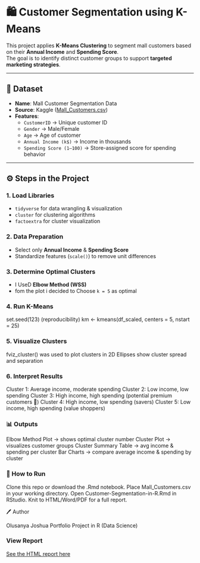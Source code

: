 # 🛍️ Customer Segmentation using K-Means

This project applies **K-Means Clustering** to segment mall customers based on their **Annual Income** and **Spending Score**.  
The goal is to identify distinct customer groups to support **targeted marketing strategies**.

---

## 📂 Dataset
- **Name**: Mall Customer Segmentation Data  
- **Source**: Kaggle ([Mall_Customers.csv](https://www.kaggle.com/vjchoudhary7/customer-segmentation-tutorial-in-python))  
- **Features**:
  - `CustomerID` → Unique customer ID  
  - `Gender` → Male/Female  
  - `Age` → Age of customer  
  - `Annual Income (k$)` → Income in thousands  
  - `Spending Score (1–100)` → Store-assigned score for spending behavior  

---

## ⚙️ Steps in the Project

### 1. Load Libraries
- `tidyverse` for data wrangling & visualization  
- `cluster` for clustering algorithms  
- `factoextra` for cluster visualization  

### 2. Data Preparation
- Select only **Annual Income** & **Spending Score**  
- Standardize features (`scale()`) to remove unit differences  

### 3. Determine Optimal Clusters
- I UseD **Elbow Method (WSS)**  
- fom the plot i decided to Choose `k = 5` as optimal  

### 4. Run K-Means
set.seed(123) (reproducibility)
km <- kmeans(df_scaled, centers = 5, nstart = 25)

### 5. Visualize Clusters
fviz_cluster() was used to plot clusters in 2D
Ellipses show cluster spread and separation

### 6. Interpret Results

Cluster 1: Average income, moderate spending
Cluster 2: Low income, low spending
Cluster 3: High income, high spending (potential premium customers 💎)
Cluster 4: High income, low spending (savers)
Cluster 5: Low income, high spending (value shoppers)

### 📊 Outputs

Elbow Method Plot → shows optimal cluster number
Cluster Plot → visualizes customer groups
Cluster Summary Table → avg income & spending per cluster
Bar Charts → compare average income & spending by cluster

### 🚀 How to Run

Clone this repo or download the .Rmd notebook.
Place Mall_Customers.csv in your working directory.
Open Customer-Segmentation-in-R.Rmd in RStudio.
Knit to HTML/Word/PDF for a full report.

🖊️ Author

Olusanya Joshua
Portfolio Project in R (Data Science)

### View Report 
[See the HTML report here](https://jhaybot.github.io/Customer-Segregation-R/)
